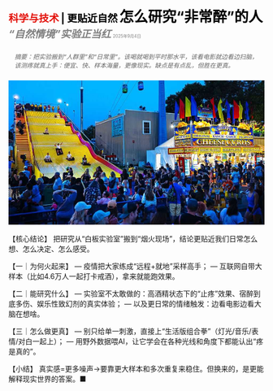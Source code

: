 <span style="color:#E3120B; font-size:14.9pt; font-weight:bold;">科学与技术</span> <span style="color:#000000; font-size:14.9pt; font-weight:bold;">| 更贴近自然</span>
<span style="color:#000000; font-size:21.0pt; font-weight:bold;">怎么研究“非常醉”的人</span>
<span style="color:#808080; font-size:14.9pt; font-weight:bold; font-style:italic;">“自然情境”实验正当红</span>
<span style="color:#808080; font-size:6.2pt;">2025年9月4日</span>

<div style="padding:8px 12px; color:#666; font-size:9.0pt; font-style:italic; margin:12px 0;">
摘要：把实验搬到“人群里”和“日常里”。该喝就喝到平时那水平，该看电影就边看边扫脑，该测疼就真上手：便宜、快、样本海量，更像现实。缺点是有点乱，但胜在更真。
</div>

![](../images/066_How_to_study_people_who_are_very_drunk/p0270_img01.jpeg)

【核心结论】
把研究从“白板实验室”搬到“烟火现场”，结论更贴近我们日常怎么想、怎么决定、怎么感受。

【一｜为何火起来】
— 疫情把大家练成“远程+就地”采样高手；
— 互联网自带大样本（比如4.6万人一起打卡戒酒），拿来就能跑效果。

【二｜能研究什么】
— 实验室不太敢做的：高酒精状态下的“止疼”效果、宿醉到底多伤、娱乐性致幻剂的真实体验；
— 以及更日常的情绪触发：边看电影边看大脑在想啥。

【三｜怎么做更真】
— 别只给单一刺激，直接上“生活版组合拳”（灯光/音乐/表情/对白一起上）；
— 用野外数据喂AI，让它学会在各种光线和角度下都能认出“疼是真的”。

【小结】
真实感=更多噪声→要靠更大样本和多次重复来稳住。但换来的，是更能解释现实世界的答案。■


